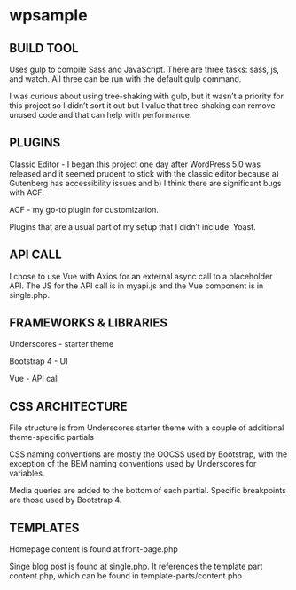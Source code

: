 # wpsample

## BUILD TOOL
Uses gulp to compile Sass and JavaScript.  There are three tasks: sass, js, and watch. All three can be run with the default gulp command.

I was curious about using tree-shaking with gulp, but it wasn’t a priority for this project so I didn’t sort it out but I value that tree-shaking can remove unused code and that can help with performance.

## PLUGINS
Classic Editor - I began this project one day after WordPress 5.0 was released and it seemed prudent to stick with the classic editor because a) Gutenberg has accessibility issues and b) I think there are significant bugs with ACF.

ACF - my go-to plugin for customization.

Plugins that are a usual part of my setup that I didn’t include: Yoast.

## API CALL
I chose to use Vue with Axios for an external async call to a placeholder API.  The JS for the API call is in myapi.js and the Vue component is in single.php. 

## FRAMEWORKS & LIBRARIES
Underscores - starter theme

Bootstrap 4 - UI 

Vue - API call

## CSS ARCHITECTURE
File structure is from Underscores starter theme with a couple of additional theme-specific partials 

CSS naming conventions are mostly the OOCSS used by Bootstrap, with the exception of the BEM naming conventions used by Underscores for variables.

Media queries are added to the bottom of each partial.  Specific breakpoints are those used by Bootstrap 4.

## TEMPLATES
Homepage content is found at front-page.php

Singe blog post is found at single.php.  It references the template part content.php, which can be found in template-parts/content.php
